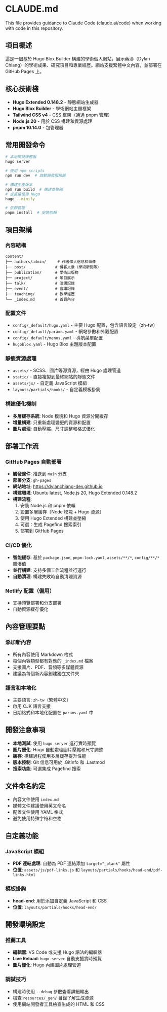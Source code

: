 # CLAUDE.md

This file provides guidance to Claude Code (claude.ai/code) when working with code in this repository.

## 項目概述

這是一個基於 Hugo Blox Builder 構建的學術個人網站，展示蔣濤（Dylan Chiang）的學術成果、研究項目和專業經歷。網站支援繁體中文內容，並部署在 GitHub Pages 上。

## 核心技術棧

- **Hugo Extended 0.148.2** - 靜態網站生成器
- **Hugo Blox Builder** - 學術網站主題框架
- **Tailwind CSS v4** - CSS 框架（通過 pnpm 管理）
- **Node.js 20** - 用於 CSS 構建和資源處理
- **pnpm 10.14.0** - 包管理器

## 常用開發命令

```bash
# 本地開發服務器
hugo server

# 使用 npm scripts
npm run dev  # 啟動開發服務器

# 構建生產版本
npm run build  # 構建並壓縮
# 或直接使用 Hugo
hugo --minify

# 依賴管理
pnpm install  # 安裝依賴
```

## 項目架構

### 內容結構
```
content/
├── authors/admin/     # 作者個人信息和頭像
├── post/             # 博客文章（學術新聞等）
├── publication/      # 學術出版物
├── project/          # 項目展示
├── talk/             # 演講記錄
├── event/            # 會議記錄
├── teaching/         # 教學經歷
└── _index.md         # 首頁內容
```

### 配置文件
- `config/_default/hugo.yaml` - 主要 Hugo 配置，包含語言設定（zh-tw）
- `config/_default/params.yaml` - 網站參數和外觀配置
- `config/_default/menus.yaml` - 導航菜單配置
- `hugoblox.yaml` - Hugo Blox 主題版本配置

### 靜態資源處理
- `assets/` - SCSS、圖片等源資源，經由 Hugo 處理管道
- `static/` - 直接複製到最終網站的靜態文件
- `assets/js/` - 自定義 JavaScript 模組
- `layouts/partials/hooks/` - 自定義模板掛鉤

### 構建優化機制
- **多層緩存系統**: Node 模塊和 Hugo 資源分開緩存
- **增量構建**: 只重新處理變更的資源和配置
- **圖片處理**: 自動壓縮、尺寸調整和格式優化

## 部署工作流

### GitHub Pages 自動部署
- **觸發條件**: 推送到 `main` 分支
- **部署分支**: `gh-pages`
- **網站地址**: https://dylanchiang-dev.github.io
- **構建環境**: Ubuntu latest, Node.js 20, Hugo Extended 0.148.2
- **構建流程**:
  1. 安裝 Node.js 和 pnpm 依賴
  2. 設置多層緩存（Node 模塊 + Hugo 資源）
  3. 使用 Hugo Extended 構建並壓縮
  4. 可選：生成 Pagefind 搜索索引
  5. 部署到 GitHub Pages

### CI/CD 優化
- **智能緩存**: 基於 `package.json`, `pnpm-lock.yaml`, `assets/**/*`, `config/**/*` 雜湊值
- **並行構建**: 支持多個工作流程並行運行
- **自動清理**: 構建失敗時自動清理資源

### Netlify 配置（備用）
- 支持預覽部署和分支部署
- 自動資源緩存優化

## 內容管理要點

### 添加新內容
- 所有內容使用 Markdown 格式
- 每個內容類型都有對應的 `_index.md` 檔案
- 支援圖片、PDF、音頻等多媒體資源
- 建議為每個新內容創建獨立文件夾

### 語言和本地化
- 主要語言: `zh-tw`（繁體中文）
- 啟用 CJK 語言支援
- 日期格式和本地化配置在 `params.yaml` 中

## 開發注意事項

- **本地測試**: 使用 `hugo server` 進行實時預覽
- **圖片優化**: Hugo 自動處理圖片壓縮和尺寸調整
- **緩存**: 構建過程使用多層緩存提升性能
- **版本控制**: Git 信息可用於 .GitInfo 和 .Lastmod
- **搜索功能**: 可選集成 Pagefind 搜索

## 文件命名約定

- 內容文件使用 `index.md`
- 媒體文件建議使用英文命名
- 配置文件使用 YAML 格式
- 避免使用特殊字符和空格

## 自定義功能

### JavaScript 模組
- **PDF 連結處理**: 自動為 PDF 連結添加 `target="_blank"` 屬性
- **位置**: `assets/js/pdf-links.js` 和 `layouts/partials/hooks/head-end/pdf-links.html`

### 模板掛鉤
- **head-end**: 用於添加自定義 JavaScript 和 CSS
- **位置**: `layouts/partials/hooks/head-end/`

## 開發環境設定

### 推薦工具
- **編輯器**: VS Code 或支援 Hugo 語法的編輯器
- **Live Reload**: `hugo server` 自動支援實時預覽
- **圖片優化**: Hugo 內建圖片處理管道

### 調試技巧
- 構建時使用 `--debug` 參數查看詳細輸出
- 檢查 `resources/_gen/` 目錄了解生成資源
- 使用網站開發者工具檢查生成的 HTML 和 CSS